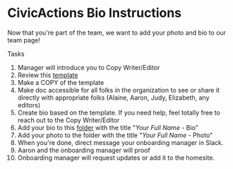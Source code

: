 # CivicActions Bio Instructions

Now that you're part of the team, we want to add your photo and bio to our team page!

Tasks

1. Manager will introduce you to Copy Writer/Editor 
2. Review this [template](https://docs.google.com/a/civicactions.net/document/d/19rZXxR0PImmk8cMwKJDhnXu-OdT6mJRF7uEL_yYljcs/edit?usp=sharing)
3. Make a COPY of the template 
4. Make doc accessible for all folks in the organization to see or share it directly with appropriate folks (Alaine, Aaron, Judy, Elizabeth, any editors) 
5. Create bio based on the template. If you need help, feel totally free to reach out to the Copy Writer/Editor 
6. Add your bio to this [folder](https://drive.google.com/drive/folders/0B9ZWMklAATQUSUQ1X3JidmZ4eFk?usp=sharing) with the title "_Your Full Name_ - Bio" 
7. Add your photo to the folder with the title "_Your Full Name_ - Photo"
8. When you're done, direct message your onboarding manager in Slack.
9. Aaron and the onboarding manager will proof
10. Onboarding manager will request updates or add it to the homesite.
